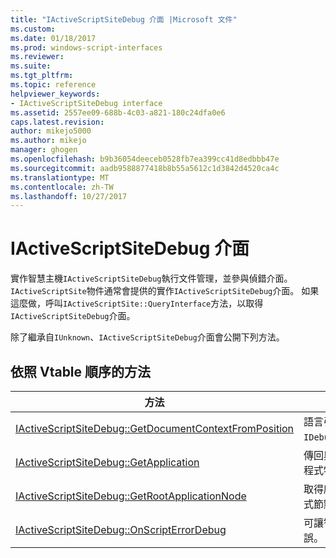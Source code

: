 ```yaml
---
title: "IActiveScriptSiteDebug 介面 |Microsoft 文件"
ms.custom: 
ms.date: 01/18/2017
ms.prod: windows-script-interfaces
ms.reviewer: 
ms.suite: 
ms.tgt_pltfrm: 
ms.topic: reference
helpviewer_keywords:
- IActiveScriptSiteDebug interface
ms.assetid: 2557ee09-688b-4c03-a821-180c24dfa0e6
caps.latest.revision: 
author: mikejo5000
ms.author: mikejo
manager: ghogen
ms.openlocfilehash: b9b36054deeceb0528fb7ea399cc41d8edbbb47e
ms.sourcegitcommit: aadb9588877418b8b55a5612c1d3842d4520ca4c
ms.translationtype: MT
ms.contentlocale: zh-TW
ms.lasthandoff: 10/27/2017
---
```

# <a name="iactivescriptsitedebug-interface"></a>IActiveScriptSiteDebug 介面
實作智慧主機`IActiveScriptSiteDebug`執行文件管理，並參與偵錯介面。 `IActiveScriptSite`物件通常會提供的實作`IActiveScriptSiteDebug`介面。 如果這麼做，呼叫`IActiveScriptSite::QueryInterface`方法，以取得`IActiveScriptSiteDebug`介面。  
  
 除了繼承自`IUnknown`、`IActiveScriptSiteDebug`介面會公開下列方法。  
  
## <a name="methods-in-vtable-order"></a>依照 Vtable 順序的方法  
  
|方法|說明|  
|------------|-----------------|  
|[IActiveScriptSiteDebug::GetDocumentContextFromPosition](../../winscript/reference/iactivescriptsitedebug-getdocumentcontextfromposition.md)|語言引擎用於委派`IDebugCodeContext::GetSourceContext`。|  
|[IActiveScriptSiteDebug::GetApplication](../../winscript/reference/iactivescriptsitedebug-getapplication.md)|傳回與此指令碼的站台相關聯的偵錯應用程式物件。|  
|[IActiveScriptSiteDebug::GetRootApplicationNode](../../winscript/reference/iactivescriptsitedebug-getrootapplicationnode.md)|取得應該在哪種指令碼加入文件的應用程式節點。|  
|[IActiveScriptSiteDebug::OnScriptErrorDebug](../../winscript/reference/iactivescriptsitedebug-onscripterrordebug.md)|可讓智慧主機來判斷如何處理執行階段錯誤。|